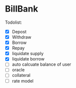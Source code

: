 # BillBank

Todolist:

- [x] Depost
- [x] Withdraw
- [x] Borrow
- [x] Repay
- [x] liquidate supply
- [x] liquidate borrow
- [ ] auto calcuate balance of user
- [ ] oracle
- [ ] collateral
- [ ] rate model